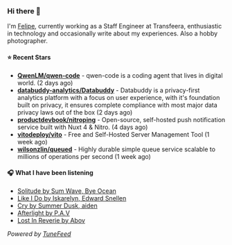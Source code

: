 ### Hi there 👋

I'm [Felipe](https://felipevm.com), currently working as a Staff Engineer at Transfeera, enthusiastic in technology and occasionally write about my experiences. Also a hobby photographer.

#### ⭐ Recent Stars
- **[QwenLM/qwen-code](https://github.com/QwenLM/qwen-code)** - qwen-code is a coding agent that lives in digital world. (2 days ago)
- **[databuddy-analytics/Databuddy](https://github.com/databuddy-analytics/Databuddy)** - Databuddy is a privacy-first analytics platform with a focus on user experience, with it&#39;s foundation built on privacy, it ensures complete compliance with most major data privacy laws out of the box (2 days ago)
- **[productdevbook/nitroping](https://github.com/productdevbook/nitroping)** - Open-source, self-hosted push notification service built with Nuxt 4 &amp; Nitro. (4 days ago)
- **[vitodeploy/vito](https://github.com/vitodeploy/vito)** - Free and Self-Hosted  Server Management Tool (1 week ago)
- **[wilsonzlin/queued](https://github.com/wilsonzlin/queued)** - Highly durable simple queue service scalable to millions of operations per second (1 week ago)

#### 🎧 What I have been listening
- [Solitude by Sum Wave, Bye Ocean](https://open.spotify.com/track/2tzqeQpRsRyg9xYeVUbIu7)
- [Like I Do by Iskarelyn, Edward Snellen](https://open.spotify.com/track/3O9Bqcv0H1onhXZvsJIQow)
- [Cry by Summer Dusk, aiden](https://open.spotify.com/track/53tG6zWZwct6rMuCF1sLBu)
- [Afterlight by P.A.V](https://open.spotify.com/track/6Pzyg261urVL99PHT5qnCl)
- [Lost In Reverie by Abov](https://open.spotify.com/track/41eDf04A3U501HKXX1zwKQ)

_Powered by [TuneFeed](https://tunefeed.app?ref=github.com)_

